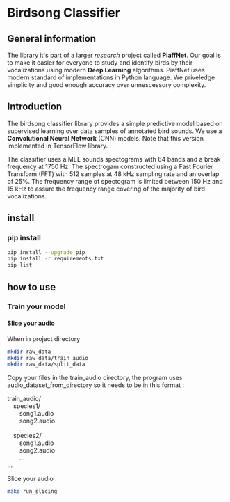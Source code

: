 # Birdsong Classifier

## General information

The library it's part of a larger *research* project called **PiaffNet**. Our goal is to make it easier for everyone to study and identify birds by their vocalizations using modern **Deep Learning** algorithms. PiaffNet uses modern standard of implementations in Python language. We priveledge simplicity and good enough accuracy over unnescessory complexity.

## Introduction

The birdsong classifier library provides a simple predictive model based on supervised learning over data samples of annotated bird sounds. We use a **Convolutional Neural Network** (CNN) models. Note that this version implemented in TensorFlow library.

The classifier uses a MEL sounds spectograms with $64$ bands and a break frequency at $1750$ Hz. The spectrogam constructed using a Fast Fourier Transform (FFT) with $512$ samples at $48$ kHz sampling rate and an overlap of $25$%. The frequency range of spectogram is limited between $150$ Hz and $15$ kHz to assure the frequency range covering of the majority of bird vocalizations.


## install

### pip install

```bash
pip install --upgrade pip
pip install -r requirements.txt
pip list
```

## how to use

### Train your model

#### Slice your audio

When in project directory

```bash
mkdir raw_data
mkdir raw_data/train_audio
mkdir raw_data/split_data
```

Copy your files in the train_audio directory, the program uses audio_dataset_from_directory so it needs to be in this format :

train_audio/<br>
&emsp;species1/<br>
&emsp;&emsp;song1.audio<br>
&emsp;&emsp;song2.audio<br>
&emsp;&emsp;...<br>
&emsp;species2/<br>
&emsp;&emsp;song1.audio<br>
&emsp;&emsp;song2.audio<br>
&emsp;&emsp;...<br>
...<br>



Slice your audio :

```bash
make run_slicing
```
